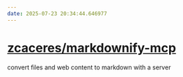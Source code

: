 ```yaml
---
date: 2025-07-23 20:34:44.646977
---
```


# [zcaceres/markdownify-mcp](https://github.com/zcaceres/markdownify-mcp)

convert files and web content to markdown with a server